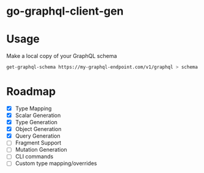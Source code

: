 # go-graphql-client-gen

# Usage
Make a local copy of your GraphQL schema
```sh
get-graphql-schema https://my-graphql-endpoint.com/v1/graphql > schema.gql
```

# Roadmap
- [x] Type Mapping
- [x] Scalar Generation
- [x] Type Generation
- [x] Object Generation
- [x] Query Generation
- [ ] Fragment Support
- [ ] Mutation Generation
- [ ] CLI commands
- [ ] Custom type mapping/overrides

